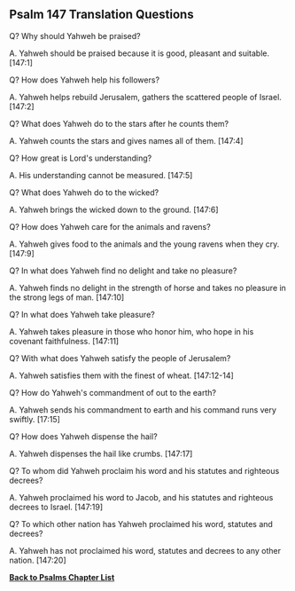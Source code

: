 ## Psalm 147 Translation Questions ##

Q? Why should Yahweh be praised?

A. Yahweh should be praised because it is good, pleasant and suitable. [147:1]

Q? How does Yahweh help his followers?

A. Yahweh helps rebuild Jerusalem, gathers the scattered people of Israel. [147:2]

Q? What does Yahweh do to the stars after he counts them?

A. Yahweh counts the stars and gives names all of them. [147:4]

Q? How great is Lord's understanding?

A. His understanding cannot be measured. [147:5]

Q? What does Yahweh do to the wicked?

A. Yahweh brings the wicked down to the ground. [147:6]

Q? How does Yahweh care for the animals and ravens?

A. Yahweh gives food to the animals and the young ravens when they cry. [147:9]

Q? In what does Yahweh find no delight and take no pleasure?

A. Yahweh finds no delight in the strength of horse and takes no pleasure in the strong legs of man. [147:10]

Q? In what does Yahweh take pleasure?

A. Yahweh takes pleasure in those who honor him, who hope in his covenant faithfulness. [147:11]

Q? With what does Yahweh satisfy the people of Jerusalem?

A. Yahweh satisfies them with the finest of wheat. [147:12-14]

Q? How do Yahweh's commandment of out to the earth?

A. Yahweh sends his commandment to earth and his command runs very swiftly. [17:15]

Q? How does Yahweh dispense the hail?

A. Yahweh dispenses the hail like crumbs. [147:17]

Q? To whom did Yahweh proclaim his word and his statutes and righteous decrees?

A. Yahweh proclaimed his word to Jacob, and his statutes and righteous decrees to Israel. [147:19]

Q? To which other nation has Yahweh proclaimed his word, statutes and decrees?

A. Yahweh has not proclaimed his word, statutes and decrees to any other nation. [147:20]

__[Back to Psalms Chapter List](./)__

